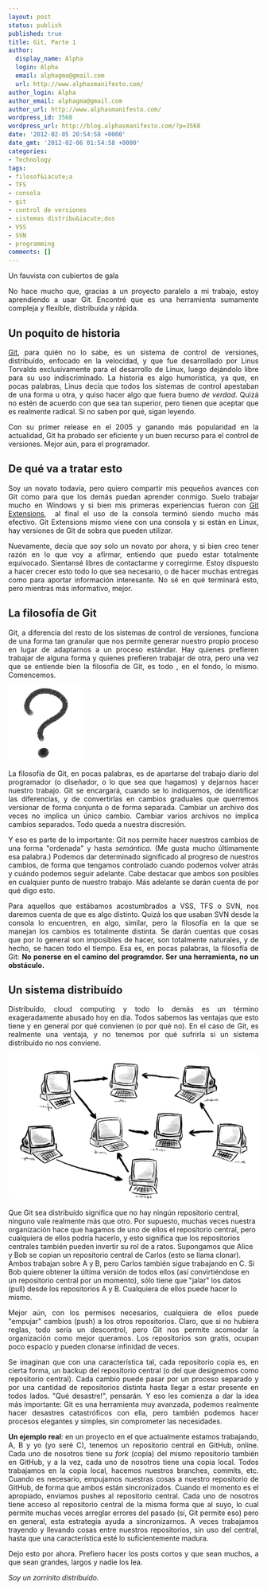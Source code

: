 ```yaml
---
layout: post
status: publish
published: true
title: Git, Parte 1
author:
  display_name: Alpha
  login: Alpha
  email: alphagma@gmail.com
  url: http://www.alphasmanifesto.com/
author_login: Alpha
author_email: alphagma@gmail.com
author_url: http://www.alphasmanifesto.com/
wordpress_id: 3568
wordpress_url: http://blog.alphasmanifesto.com/?p=3568
date: '2012-02-05 20:54:58 +0000'
date_gmt: '2012-02-06 01:54:58 +0000'
categories:
- Technology
tags:
- filosof&iacute;a
- TFS
- consola
- git
- control de versiones
- sistemas distribu&iacute;dos
- VSS
- SVN
- programming
comments: []
---
```


Un fauvista con cubiertos de gala

<p style="text-align: justify;">No hace mucho que, gracias a un proyecto paralelo a mi trabajo, estoy aprendiendo a usar Git. Encontr&eacute; que es una herramienta sumamente compleja y flexible, distribuida y r&aacute;pida.</p>
<h2 style="text-align: justify;">Un poquito de historia</h2>
<p style="text-align: justify;"><a href="http://git-scm.com/">Git</a>, para qui&eacute;n no lo sabe, es un sistema de control de versiones, distribu&iacute;do, enfocado en la velocidad, y que fue desarrollado por Linus Torvalds exclusivamente para el desarrollo de Linux, luego dej&aacute;ndolo libre para su uso indiscriminado. La historia es algo humor&iacute;stica, ya que, en pocas palabras, Linus dec&iacute;a que todos los sistemas de control apestaban de una forma u otra, y quiso hacer algo que fuera bueno <em>de verdad</em>. Quiz&aacute; no est&eacute;n de acuerdo con que sea tan superior, pero tienen que aceptar que es realmente radical. Si no saben por qu&eacute;, sigan leyendo.</p>
<p style="text-align: justify;">Con su primer release en el 2005 y ganando m&aacute;s popularidad en la actualidad, Git ha probado ser eficiente y un buen recurso para el control de versiones. Mejor a&uacute;n, para el programador.</p>
<h2 style="text-align: justify;">De qu&eacute; va a tratar esto</h2>
<p style="text-align: justify;">Soy un novato todav&iacute;a, pero quiero compartir mis peque&ntilde;os avances con Git como para que los dem&aacute;s puedan aprender conmigo. Suelo trabajar mucho en Windows y si bien mis primeras experiencias fueron con <a href="http://code.google.com/p/gitextensions/">Git Extensions</a>, &nbsp;al final el uso de la consola termin&oacute; siendo mucho m&aacute;s efectivo. Git Extensions mismo viene con una consola y si est&aacute;n en Linux, hay versiones de Git de sobra que pueden utilizar.</p>
<p style="text-align: justify;">Nuevamente, dec&iacute;a que soy solo un novato por ahora, y si bien creo tener raz&oacute;n en lo que voy a afirmar, entiendo que puedo estar totalmente equivocado. Sientans&eacute; libres de contactarme y corregirme. Estoy dispuesto a hacer crecer esto todo lo que sea necesario, o de hacer muchas entregas como para aportar informaci&oacute;n interesante. No s&eacute; en qu&eacute; terminar&aacute; esto, pero mientras m&aacute;s informativo, mejor.</p>
<h2 style="text-align: justify;">La filosof&iacute;a de Git</h2>
<p style="text-align: justify;">Git, a diferencia del resto de los sistemas de control de versiones, funciona de una forma tan granular que nos permite generar nuestro propio proceso en lugar de adaptarnos a un proceso est&aacute;ndar. Hay quienes prefieren trabajar de alguna forma y quienes prefieren trabajar de otra, pero una vez que se entiende bien la filosof&iacute;a de Git, es todo , en el fondo, lo mismo. Comencemos.</p>

![](/assets/Signo.png)

<p style="text-align: justify;">La filosof&iacute;a de Git, en pocas palabras, es de apartarse del trabajo diario del programador (o dise&ntilde;ador, o lo que sea que hagamos) y dejarnos hacer nuestro trabajo. Git se encargar&aacute;, cuando se lo indiquemos, de identificar las diferencias, y de convertirlas en cambios graduales que querremos versionar de forma conjunta o de forma separada. Cambiar un archivo dos veces no implica un &uacute;nico cambio. Cambiar varios archivos no implica cambios separados. Todo queda a nuestra discresi&oacute;n.</p>
<p style="text-align: justify;">Y eso es parte de lo importante: Git nos permite hacer nuestros cambios de una forma "ordenada" y hasta <em>sem&aacute;ntica</em>. (Me gusta mucho &uacute;ltimamente esa palabra.) Podemos dar determinado significado al progreso de nuestros cambios, de forma que tengamos controlado cuando podemos volver atr&aacute;s y cu&aacute;ndo podemos seguir adelante. Cabe destacar que ambos son posibles en cualquier punto de nuestro trabajo. M&aacute;s adelante se dar&aacute;n cuenta de por qu&eacute; digo esto.</p>
<p style="text-align: justify;">Para aquellos que est&aacute;bamos acostumbrados a VSS, TFS o SVN, nos daremos cuenta de que es algo distinto. Quiz&aacute; los que usaban SVN desde la consola lo encuentren, en algo, similar, pero la filosof&iacute;a en la que se manejan los cambios es totalmente distinta. Se dar&aacute;n cuentas que cosas que por lo general son imposibles de hacer, son totalmente naturales, y de hecho, se hacen todo el tiempo. Esa es, en pocas palabras, la filosof&iacute;a de Git: <strong>No ponerse en el camino del programdor. Ser una herramienta, no un obst&aacute;culo.</strong></p>
<h2 style="text-align: justify;">Un sistema distribu&iacute;do</h2>
<p style="text-align: justify;">Distribu&iacute;do, cloud computing y todo lo dem&aacute;s es un t&eacute;rmino exageradamente abusado hoy en d&iacute;a. Todos sabemos las ventajas que esto tiene y en general por qu&eacute; convienen (o por qu&eacute; no). En el caso de Git, es realmente una ventaja, y no tenemos por qu&eacute; sufrirla si un sistema distribu&iacute;do no nos conviene.</p>

![](/assets/ModularAndDistributed.png)

Que Git sea distribu&iacute;do significa que no hay ning&uacute;n repositorio central, ninguno vale realmente m&aacute;s que otro. Por supuesto, muchas veces nuestra organizaci&oacute;n hace que hagamos de uno de ellos el repositorio central, pero cualquiera de ellos podr&iacute;a hacerlo, y esto significa que los repositorios centrales tambi&eacute;n pueden invertir su rol de a ratos. Supongamos que Alice y Bob se copian un repositorio central de Carlos (esto se llama clonar). Ambos trabajan sobre A y B, pero Carlos tambi&eacute;n sigue trabajando en C. Si Bob quiere obtener la &uacute;ltima versi&oacute;n de todos ellos (as&iacute; convirti&eacute;ndose en un repositorio central por un momento), s&oacute;lo tiene que "jalar" los datos (pull) desde los repositorios A y B. Cualquiera de ellos puede hacer lo mismo.</p>
<p style="text-align: justify;">Mejor a&uacute;n, con los permisos necesarios, cualquiera de ellos puede "empujar" cambios (push) a los otros repositorios.&nbsp;Claro, que si no hubiera reglas, todo ser&iacute;a un descontrol, pero Git nos permite acomodar la organizaci&oacute;n como mejor queramos. Los repositorios son gratis, ocupan poco espacio y pueden clonarse infinidad de veces.</p>
<p style="text-align: justify;">Se imaginan que con una caracter&iacute;stica tal, cada repositorio copia es, en cierta forma, un backup del repositorio central (o del que designemos como repositorio central). Cada cambio puede pasar por un proceso separado y por una cantidad de repositorios distinta hasta llegar a estar presente en todos lados. "Qu&eacute; desastre!", pensar&aacute;n. Y eso les comienza a dar la idea m&aacute;s importante: Git es una herramienta muy avanzada, podemos realmente hacer desastres catastr&oacute;ficos con ella, pero tambi&eacute;n podemos hacer procesos elegantes y simples, sin comprometer las necesidades.</p>
<p style="text-align: justify;"><strong>Un ejemplo real</strong>: en un proyecto en el que actualmente estamos trabajando, A, B y yo (yo ser&eacute; C), tenemos un repositorio central en GitHub, online. Cada uno de nosotros tiene su <em>fork</em>&nbsp;(copia) del mismo repositorio tambi&eacute;n en GitHub, y a la vez, cada uno de nosotros tiene una copia local. Todos trabajamos en la copia local, hacemos nuestros branches, commits, etc. Cuando es necesario, empujamos nuestras cosas a nuestro repositorio de GitHub, de forma que ambos est&aacute;n sincronizados. Cuando el momento es el apropiado, enviamos pushes al repositorio central. Cada uno de nosotros tiene acceso al repositorio central de la misma forma que al suyo, lo cual permite muchas veces arreglar errores del pasado (s&iacute;, Git permite eso) pero en general, esta estrategia ayuda a sincronizarnos. A veces trabajamos trayendo y llevando cosas entre nuestros repositorios, sin uso del central, hasta que una caracter&iacute;stica est&eacute; lo suficientemente madura.</p>
<p style="text-align: justify;">Dejo esto por ahora. Prefiero hacer los posts cortos y que sean muchos, a que sean grandes, largos y nadie los lea.</p>
<p style="text-align: justify;"><em>Soy un zorrinito distribu&iacute;do.</em></p>
